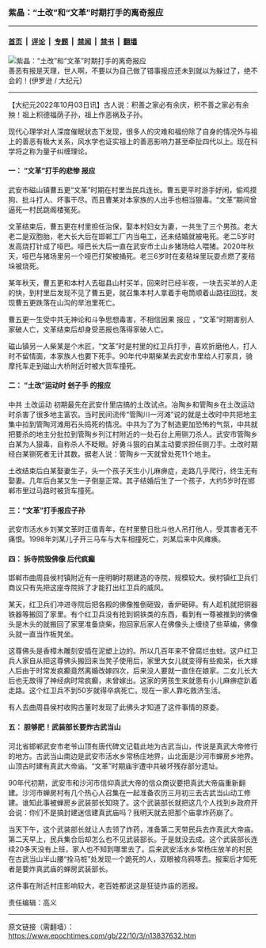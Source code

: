 ### 紫晶：“土改”和“文革”时期打手的离奇报应

---

#### [首页](../../../..?n13837632) &nbsp;|&nbsp; [评论](../../../../../epoch-comment?n13837632) &nbsp;|&nbsp; [专题](../../../../../epoch-special?n13837632) &nbsp;|&nbsp; [禁闻](../../../../../epoch-news?n13837632) &nbsp;|&nbsp; [禁书](../../../../../books?n13837632) &nbsp;|&nbsp; [翻墙](https://github.com/gfw-breaker/nogfw/blob/master/README.md?n13837632)


<div><img alt="紫晶：“土改”和“文革”时期打手的离奇报应" class="attachment-djy_600_400 size-djy_600_400 wp-post-image" src="https://i.epochtimes.com/assets/uploads/2010/04/0912191524411892_1-600x400.jpg"/>
<div class="caption">
 善恶有报是天理，世人啊，不要以为自己做了错事报应还未到就以为躲过了，绝不会的！(伊罗逊 / 大纪元)
</div></div><hr/><div class="post_content" id="artbody" itemprop="articleBody">
 <!-- article content begin -->
 <p>
  【大纪元2022年10月03日讯】古人说：积善之家必有余庆，积不善之家必有余殃！祖上积德福荫子孙，祖上作恶祸及子孙。
 </p>
 <p>
  现代心理学对人深度催眠状态下发现，很多人的灾难和福份除了自身的情况外与祖上的善恶有极大关系，风水学也证实祖上的善恶影响力甚至牵扯四代以上。现在科学将之称为量子纠缠理论。
 </p>
 <h4>
  一： “文革”打手的悲惨
  <ok href="https://www.epochtimes.com/gb/tag/%E6%8A%A5%E5%BA%94.html">
   报应
  </ok>
 </h4>
 <p>
  武安市磁山镇曹五更“文革”时期在村里当民兵连长。曹五更平时游手好闲，偷鸡摸狗、批斗打人、坏事干尽。而且曹某对本家族的人出手也相当狠毒。“文革”期间曾逼死一村民跳阁楼冤死。
 </p>
 <p>
  文革结束后，曹五更在村里担任治保，娶本村妇女为妻，一共生了三个男孩。老大老二是双胞胎，老大长大后在邯郸工厂内当电工，还未结婚就被电死。老二5岁时发高烧打针成了哑巴。哑巴长大后一直在武安市土山乡猪场给人喂猪。2020年秋天，哑巴与猪场里另一个哑巴打架被捅死。老三6岁时在麦秸垛里玩耍点燃了麦秸垛被烧死。
 </p>
 <p>
  某年秋天，曹五更和本村人去磁县山村买羊，回来时已经半夜，一块去买羊的人走的快，到村里后发现不见了曹五更，就召集本村人拿着手电筒顺着山路往回找，发现曹五更跌落在山沟的旱池里死亡。
 </p>
 <p>
  曹五更一生受中共无神论和斗争思想毒害，不相信因果
  <ok href="https://www.epochtimes.com/gb/tag/%E6%8A%A5%E5%BA%94.html">
   报应
  </ok>
  ，“文革”时期害别人家破人亡，文革结束后却身受恶报也落得家破人亡。
 </p>
 <p>
  磁山镇另一人柴某是个木匠，“文革”时是村里的红卫兵打手，喜欢折磨他人，打人时不留情面，本家族人也要下死手。90年代中期柴某去武安市里给人打家具，骑摩托车走到磁山大桥附近时被大货车撞死。
 </p>
 <h4>
  二： “土改”运动时
  <ok href="https://www.epochtimes.com/gb/tag/%E5%88%BD%E5%AD%90%E6%89%8B.html">
   刽子手
  </ok>
  的报应
 </h4>
 <p>
  中共
  <ok href="https://www.epochtimes.com/gb/tag/%E5%9C%9F%E6%94%B9%E8%BF%90%E5%8A%A8.html">
   土改运动
  </ok>
  初期最先在武安什里店搞的土改试点。冶陶乡和管陶乡在土改运动时杀害了很多地主富农。当时民间流传“管陶川一河滩”说的就是土改时中共把地主集中拉到管陶河滩用石头捣死的情况。中共为了为了制造更加恐怖的气氛，中共就把要杀的地主分批拉到管陶乡列江村附近的一处石台上用铡刀杀人。武安市管陶乡白某为人狠毒，自称杀人不眨眼。好勇斗狠的白某主动要求担任铡刀手。土改时期经白某铡死者无计其数。据老人说：管陶乡一天就曾处死11个地主。
 </p>
 <p>
  土改结束后白某娶妻生子，头一个孩子天生小儿麻痹症，走路几乎爬行，终生无有娶妻。几年后白某又生一子倒是正常。其子结婚后生了一个孩子，大约5岁时在邯郸市里过马路时被货车撞死。
 </p>
 <h4>
  三：“文革”打手报应子孙
 </h4>
 <p>
  武安市活水乡刘某文革时正值青年，在村里整日批斗他人吊打他人，受其害者无不痛恨。1998年刘某儿子开三马车与大车相撞死亡，刘某后来中风瘫痪。
 </p>
 <h4>
  四：
  <ok href="https://www.epochtimes.com/gb/tag/%E6%8B%86%E5%AF%BA%E9%99%A2%E6%AF%81%E4%BD%9B%E5%83%8F.html">
   拆寺院毁佛像
  </ok>
  后代疯癫
 </h4>
 <p>
  邯郸市曲周县侯村镇附近有一座明朝时期建造的寺院，规模较大。侯村镇红卫兵们商议只有先把这座寺院拆了才能打出红卫兵的威风。
 </p>
 <p>
  某天，红卫兵们冲进寺院后把各殿的佛像推倒砸毁，香炉砸碎。有人趁机就把铜器铁器等搬回了家里。有个红卫兵没有抢到铜铁类的东西，看到有一尊被推到的佛像头是木头的就搬回了家里准备烧柴，抱回家后家人在佛像头上缠绕了些草编，佛像头就一直当作板凳坐。
 </p>
 <p>
  这尊佛头是香樟木雕刻安插在泥塑上边的。所以几百年来不曾腐烂虫蛀。这户红卫兵人家自从把这尊佛头搬回来当凳子使用后，家里大女儿就变得有些痴呆，长大嫁人后由于时常发疯癫竟然离婚改嫁四次，后来没人要就一直住在娘家。二女儿长大后也无故得了神经病时常疯癫，未曾嫁出。这家的男孩生来就患有小儿麻痹症趴着走路。这个红卫兵不到50岁就得卒病死亡。现在一家人靠吃救济生活。
 </p>
 <p>
  有人去曲周县侯村收购古董时发现了此佛头才知道了这件事情的原委。
 </p>
 <h4>
  五： 胆够肥！武装部长要炸古武当山
 </h4>
 <p>
  河北省邯郸武安市老爷山顶有唐代碑文记载此地为古武当山，传说是真武大帝修行的地方。古武当山南边是武安市活水乡常杨庄地界，山北面是沙河市蝉房乡地界。山顶古时建有真武大帝庙。“文革”时期庙宇遭中共破坏残存部分遗址。
 </p>
 <p>
  90年代初期，武安市和沙河市信仰真武大帝的信众商议要把真武大帝庙重新翻建。沙河市蝉房村有几个热心人召集在一起准备农历三月初三去古武当山动工修建。谁知此事被蝉房乡武装部长知晓了。这个武装部长就把这几个人找到乡政府开会说：你们不是搞封建迷信建真武庙吗？我明天就去把那个庙拿炸药崩了。
 </p>
 <p>
  当天下午，这个武装部长就让人去领了炸药，准备第二天带民兵去炸真武大帝庙。第二天早上，民兵集合后却怎么也不见武装部长。于是就没去成。这个武装部长连续20多天没有上班，家人也不知到哪里去了。后来武安活水乡常杨庄放羊的村民在古武当山半山腰“拴马桩”处发现一个跪死的人，双眼被乌鸦啄去。报案后才知死者是要炸真武庙的蝉房武装部长。
 </p>
 <p>
  这件事在附近村庄影响较大，老百姓都说这是狂徒炸庙的恶报。
 </p>
 <p>
  责任编辑：高义
 </p>
 <!-- article content end -->
 <div id="below_article_ad">
 </div>
</div>


---

原文链接（需翻墙）：https://www.epochtimes.com/gb/22/10/3/n13837632.htm